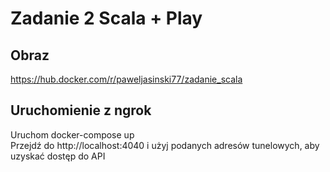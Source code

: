 # Zadanie 2 Scala + Play

## Obraz
<https://hub.docker.com/r/paweljasinski77/zadanie_scala>

## Uruchomienie z ngrok
Uruchom docker-compose up  
Przejdź do http://localhost:4040 i użyj podanych adresów tunelowych, aby uzyskać dostęp do API
  

